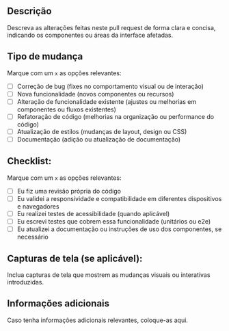## Descrição
Descreva as alterações feitas neste pull request de forma clara e concisa, indicando os componentes ou áreas da interface afetadas.

## Tipo de mudança
Marque com um `x` as opções relevantes:

- [ ] Correção de bug (fixes no comportamento visual ou de interação)
- [ ] Nova funcionalidade (novos componentes ou recursos)
- [ ] Alteração de funcionalidade existente (ajustes ou melhorias em componentes ou fluxos existentes)
- [ ] Refatoração de código (melhorias na organização ou performance do código)
- [ ] Atualização de estilos (mudanças de layout, design ou CSS)
- [ ] Documentação (adição ou atualização de documentação)

## Checklist:
Marque com um `x` as opções relevantes:

- [ ] Eu fiz uma revisão própria do código
- [ ] Eu validei a responsividade e compatibilidade em diferentes dispositivos e navegadores
- [ ] Eu realizei testes de acessibilidade (quando aplicável)
- [ ] Eu escrevi testes que cobrem essa funcionalidade (unitários ou e2e)
- [ ] Eu atualizei a documentação ou instruções de uso dos componentes, se necessário

## Capturas de tela (se aplicável):
Inclua capturas de tela que mostrem as mudanças visuais ou interativas introduzidas.

## Informações adicionais
Caso tenha informações adicionais relevantes, coloque-as aqui.
